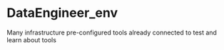 # DataEngineer_env
Many infrastructure pre-configured tools already connected to test and learn about tools
